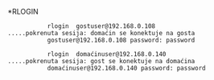 *RLOGIN   
  
               rlogin  gostuser@192.168.0.108                                           .....pokrenuta sesija: domaćin se konektuje na gosta
               gostuser@192.168.0.108 password: password
               
               rlogin  domaćinuser@192.168.0.140                                        .....pokrenuta sesija: gost se konektuje na domaćina
               domaćinuser@192.168.0.140 password: password
      
